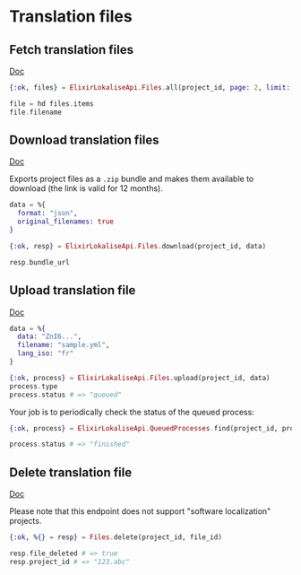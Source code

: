 # Translation files

## Fetch translation files

[Doc](https://developers.lokalise.com/reference/list-all-files)

```elixir
{:ok, files} = ElixirLokaliseApi.Files.all(project_id, page: 2, limit: 3)

file = hd files.items
file.filename
```

## Download translation files

[Doc](https://developers.lokalise.com/reference/download-files)

Exports project files as a `.zip` bundle and makes them available to download (the link is valid for 12 months).

```elixir
data = %{
  format: "json",
  original_filenames: true
}

{:ok, resp} = ElixirLokaliseApi.Files.download(project_id, data)

resp.bundle_url
```

## Upload translation file

[Doc](https://developers.lokalise.com/reference/upload-a-file)

```elixir
data = %{
  data: "ZnI6...",
  filename: "sample.yml",
  lang_iso: "fr"
}

{:ok, process} = ElixirLokaliseApi.Files.upload(project_id, data)
process.type
process.status # => "queued"
```

Your job is to periodically check the status of the queued process:

```elixir
{:ok, process} = ElixirLokaliseApi.QueuedProcesses.find(project_id, process.process_id)

process.status # => "finished"
```

## Delete translation file

[Doc](https://developers.lokalise.com/reference/delete-a-file)

Please note that this endpoint does not support "software localization" projects.

```elixir
{:ok, %{} = resp} = Files.delete(project_id, file_id)

resp.file_deleted # => true
resp.project_id # => "123.abc"
```